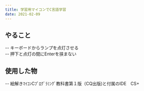```yaml
---
title: 学習用マイコンでC言語学習
date: 2021-02-09
---
```


## やること
  -- キーボードからランプを点灯させる<br>
  -- 押下と点灯の間にEnterを挟まない
 
## 使用した物
  -- 絵解きﾏｲｺﾝCﾌﾟﾛｸﾞﾗﾐﾝｸﾞ教科書第１版（CQ出版)と付属のIDE　CS+　
